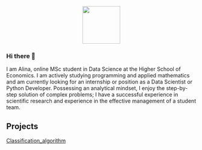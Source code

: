 <div id="header" align="center">
  <img src="https://media.giphy.com/media/SUcApSWjPwQMARvcM8/giphy.gif" width="100"/>
</div>

### Hi there 👋 
I am Alina, online MSc student in Data Science at the Higher School of Economics. I am actively studying programming and applied mathematics and am currently looking for an internship or position as a Data Scientist or Python Developer.
Possessing an analytical mindset, I enjoy the step-by-step solution of complex problems; I have a successful experience in scientific research and experience in the effective management of a student team.

## Projects

<a href="[url](https://github.com/noskovalina/Classification_algorithm)">Classification_algorithm</a>


<!--
**noskovalina/noskovalina** is a ✨ _special_ ✨ repository because its `README.md` (this file) appears on your GitHub profile.

Here are some ideas to get you started:

- 🔭 I’m currently working on ...
- 🌱 I’m currently learning ...
- 👯 I’m looking to collaborate on ...
- 🤔 I’m looking for help with ...
- 💬 Ask me about ...
- 📫 How to reach me: ...
- 😄 Pronouns: ...
- ⚡ Fun fact: ...
-->
